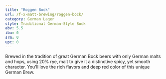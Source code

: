 ```yaml
---
title: "Roggen Bock"
url: /f-x-matt-brewing/roggen-bock/
category: German Lager
style: Traditional German-Style Bock
abv: 5.5
ibu: 0
srm: 0
upc: 0
---
```

Brewed in the tradition of great German Bock beers with only German malts and hops, using 20% rye, malt to give it a distinctive spicy, yet smooth character. You'll love the rich flavors and deep red color of this unique German Brew.
